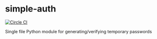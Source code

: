 # simple-auth

[![Circle CI](https://circleci.com/gh/mpaulweeks/simple-auth.svg?style=svg)](https://circleci.com/gh/mpaulweeks/simple-auth)

Single file Python module for generating/verifying temporary passwords
